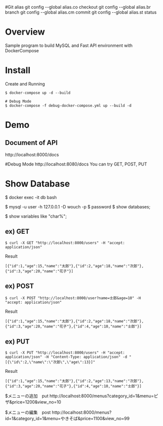 #Git alias
git config --global alias.co checkout
git config --global alias.br branch
git config --global alias.cm commit
git config --global alias.st status

# Overview
Sample program to build MySQL and Fast API environment with DockerCompose

# Install
Create and Running
```
$ docker-compose up -d --build

# Debug Mode 
$ docker-compose -f debug-docker-compose.yml up --build -d
```

# Demo
## Document of API
http://localhost:8000/docs

#Debug Mode
http://localhost:8080/docs
You can try GET, POST, PUT


# Show Database
$ docker exec -it db bash

$ mysql -u user -h 127.0.0.1 -D wouch -p
$ password
$ show databases;

$ show variables like "char%";
## ex) GET
```
$ curl -X GET "http://localhost:8000/users" -H "accept: application/json"
```
Result
```
[{"id":1,"age":15,"name":"太郎"},{"id":2,"age":18,"name":"次郎"},{"id":3,"age":20,"name":"花子"}]
```
## ex) POST
```
$ curl -X POST "http://localhost:8000/user?name=士郎&age=10" -H "accept: application/json"
```

Result
```
[{"id":1,"age":15,"name":"太郎"},{"id":2,"age":18,"name":"次郎"},{"id":3,"age":20,"name":"花子"},{"id":4,"age":10,"name":"士郎"}]
```

## ex) PUT
```
$ curl -X PUT "http://localhost:8000/users" -H "accept: application/json" -H "Content-Type: application/json" -d "[{\"id\":2,\"name\":\"次郎\",\"age\":13}]"
```

Result
```
[{"id":1,"age":15,"name":"太郎"},{"id":2,"age":13,"name":"次郎"},{"id":3,"age":20,"name":"花子"},{"id":4,"age":10,"name":"士郎"}]
```
$メニューの追加　put
http://localhost:8000/menus?category_id=1&menu=ピザ&price=1200&view_no=10

$メニューの編集　post
http://localhost:8000/menus?id=1&category_id=1&menu=やきそば&price=1100&view_no=99

